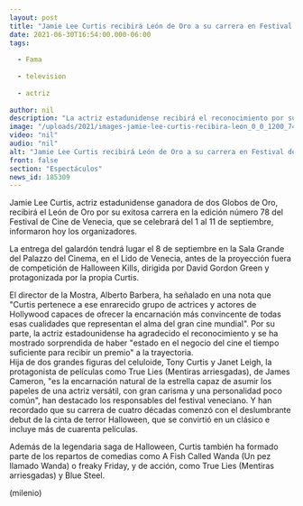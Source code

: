 ```yaml
---
layout: post
title: "Jamie Lee Curtis recibirá León de Oro a su carrera en Festival de cine de Venecia"
date: 2021-06-30T16:54:00.000-06:00
tags:
  
  - Fama
  
  - television
  
  - actriz
  
author: nil
description: "La actriz estadunidense recibirá el reconocimiento por su trayectoria en la pantalla grande y chica durante la edición número 78 de la Mostra de Venecia. "
image: "/uploads/2021/images-jamie-lee-curtis-recibira-leon_0_0_1200_747.jpg"
video: "nil"
audio: "nil"
alt: "Jamie Lee Curtis recibirá León de Oro a su carrera en Festival de cine de Venecia"
front: false
section: "Espectáculos"
news_id: 185309
---
```


Jamie Lee Curtis, actriz estadunidense ganadora de dos Globos de Oro, recibirá el León de Oro por su exitosa carrera en la edición número 78 del Festival de Cine de Venecia, que se celebrará del 1 al 11 de septiembre, informaron hoy los organizadores. 

La entrega del galardón tendrá lugar el 8 de septiembre en la Sala Grande del Palazzo del Cinema, en el Lido de Venecia, antes de la proyección fuera de competición de Halloween Kills, dirigida por David Gordon Green y protagonizada por la propia Curtis. 

El director de la Mostra, Alberto Barbera, ha señalado en una nota que "Curtis pertenece a ese enrarecido grupo de actrices y actores de Hollywood capaces de ofrecer la encarnación más convincente de todas esas cualidades que representan el alma del gran cine mundial". 
Por su parte, la actriz estadounidense ha agradecido el reconocimiento y se ha mostrado sorprendida de haber "estado en el negocio del cine el tiempo suficiente para recibir un premio" a la trayectoria.  
Hija de dos grandes figuras del celuloide, Tony Curtis y Janet Leigh, la protagonista de películas como True Lies (Mentiras arriesgadas), de James Cameron, "es la encarnación natural de la estrella capaz de asumir los papeles de una actriz versátil, con gran carisma y una personalidad poco común", han destacado los responsables del festival veneciano. 
Y han recordado que su carrera de cuatro décadas comenzó con el deslumbrante debut de la cinta de terror Halloween, que se convirtió en un clásico e incluye más de cuarenta películas.  

Además de la legendaria saga de Halloween, Curtis también ha formado parte de los repartos de comedias como A Fish Called Wanda (Un pez llamado Wanda) o freaky Friday, y de acción, como True Lies (Mentiras arriesgadas) y Blue Steel. 

(milenio)